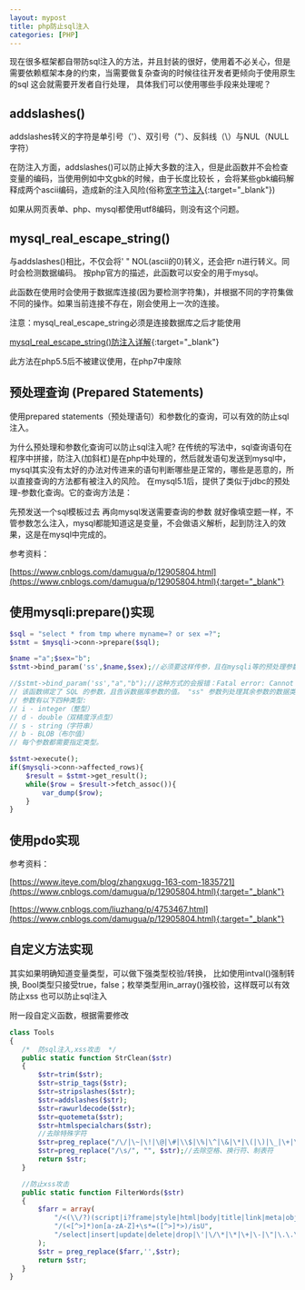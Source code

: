 ```yaml
---
layout: mypost
title: php防止sql注入
categories: [PHP]
---
```


现在很多框架都自带防sql注入的方法，并且封装的很好，使用着不必关心，但是需要依赖框架本身的约束，当需要做复杂查询的时候往往开发者更倾向于使用原生的sql
这会就需要开发者自行处理， 具体我们可以使用哪些手段来处理呢？

## addslashes()
addslashes转义的字符是单引号（'）、双引号（"）、反斜线（\）与NUL（NULL 字符）

在防注入方面，addslashes()可以防止掉大多数的注入，但是此函数并不会检查变量的编码，当使用例如中文gbk的时候，由于长度比较长 ，会将某些gbk编码解释成两个ascii编码，造成新的注入风险(俗称[宽字节注入](https://blog.csdn.net/WhiteLamp/article/details/78744872){:target="_blank"})

如果从网页表单、php、mysql都使用utf8编码，则没有这个问题。

## mysql_real_escape_string() 
与addslashes()相比，不仅会将' " NOL(ascii的0)转义，还会把r n进行转义。同时会检测数据编码。
按php官方的描述，此函数可以安全的用于mysql。

此函数在使用时会使用于数据库连接(因为要检测字符集)，并根据不同的字符集做不同的操作。如果当前连接不存在，刚会使用上一次的连接。

注意：mysql_real_escape_string必须是连接数据库之后才能使用

[mysql_real_escape_string()防注入详解](https://segmentfault.com/q/1010000006015688){:target="_blank"}

此方法在php5.5后不被建议使用，在php7中废除

## 预处理查询 (Prepared Statements) 
使用prepared statements（预处理语句）和参数化的查询，可以有效的防止sql注入。

为什么预处理和参数化查询可以防止sql注入呢?
在传统的写法中，sql查询语句在程序中拼接，防注入(加斜杠)是在php中处理的，然后就发语句发送到mysql中，mysql其实没有太好的办法对传进来的语句判断哪些是正常的，哪些是恶意的，所以直接查询的方法都有被注入的风险。
在mysql5.1后，提供了类似于jdbc的预处理-参数化查询。它的查询方法是：

先预发送一个sql模板过去
再向mysql发送需要查询的参数
就好像填空题一样，不管参数怎么注入，mysql都能知道这是变量，不会做语义解析，起到防注入的效果，这是在mysql中完成的。

参考资料：

[https://www.cnblogs.com/damugua/p/12905804.html](https://www.cnblogs.com/damugua/p/12905804.html){:target="_blank"}

## 使用mysqli:prepare()实现
````php
$sql = "select * from tmp where myname=? or sex =?";
$stmt = $mysqli->conn->prepare($sql);

$name ="a";$sex="b";
$stmt->bind_param('ss',$name,$sex);//必须要这样传参，且在mysqli等的预处理参数绑定中，必须要指定参数的类型且只能一次性绑定全部参数，不能像PDO那样一个个绑定

//$stmt->bind_param('ss',"a","b");//这种方式的会报错：Fatal error: Cannot pass parameter 2 by reference
// 该函数绑定了 SQL 的参数，且告诉数据库参数的值。 "ss" 参数列处理其余参数的数据类型。s 字符告诉数据库该参数为字符串。
// 参数有以下四种类型:
// i - integer（整型）
// d - double（双精度浮点型）
// s - string（字符串）
// b - BLOB（布尔值）
// 每个参数都需要指定类型。

$stmt->execute();
if($mysqli->conn->affected_rows){
    $result = $stmt->get_result();
    while($row = $result->fetch_assoc()){
        var_dump($row);
    }
}
````

## 使用pdo实现
参考资料： 

[https://www.iteye.com/blog/zhangxugg-163-com-1835721](https://www.cnblogs.com/damugua/p/12905804.html){:target="_blank"}

[https://www.cnblogs.com/liuzhang/p/4753467.html](https://www.cnblogs.com/damugua/p/12905804.html){:target="_blank"}

## 自定义方法实现
其实如果明确知道变量类型，可以做下强类型校验/转换， 比如使用intval()强制转换, Bool类型只接受true，false；枚举类型用in_array()强校验，这样既可以有效防止xss 也可以防止sql注入

附一段自定义函数，根据需要修改
 ````php
class Tools
{
    /*  防sql注入,xss攻击  */
    public static function StrClean($str)
    {
        $str=trim($str);
        $str=strip_tags($str);
        $str=stripslashes($str);
        $str=addslashes($str);
        $str=rawurldecode($str);
        $str=quotemeta($str);
        $str=htmlspecialchars($str);
        //去除特殊字符
        $str=preg_replace("/\/|\~|\!|\@|\#|\\$|\%|\^|\&|\*|\(|\)|\_|\+|\{|\}|\:|\<|\>|\?|\[|\]|\,|\.|\/|\;|\'|\`|\-|\=|\\\|\|/", "" , $str);
        $str=preg_replace("/\s/", "", $str);//去除空格、换行符、制表符
        return $str;
    }

    //防止xss攻击
    public static function FilterWords($str)
    {
        $farr = array(
            "/<(\\/?)(script|i?frame|style|html|body|title|link|meta|object|\\?|\\%)([^>]*?)>/isU",
            "/(<[^>]*)on[a-zA-Z]+\s*=([^>]*>)/isU",
            "/select|insert|update|delete|drop|\'|\/\*|\*|\+|\-|\"|\.\.\/|\.\/|union|into|load_file|outfile|dump/is"
        );
        $str = preg_replace($farr,'',$str);
        return $str;
    }
}

 ````